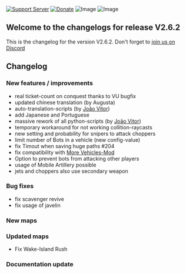 [![Support Server](https://img.shields.io/discord/862736286774198322.svg?label=Discord&logo=Discord&colorB=7289da&style=for-the-badge)](https://discord.com/invite/FKamccAEqz)
[![Donate](https://img.shields.io/badge/Donate-PayPal-green.svg?style=for-the-badge)](https://www.paypal.me/joe91de)
![Image](https://img.shields.io/github/downloads/Joe91/fun-bots/total?style=for-the-badge)
![Image](https://img.shields.io/github/stars/Joe91/fun-bots?style=for-the-badge)

## Welcome to the changelogs for release **V2.6.2**
This is the changelog for the version V2.6.2. Don't forget to [join us on Discord](https://discord.com/invite/FKamccAEqz)

## Changelog

### New features / improvements
* real ticket-count on conquest thanks to VU bugfix
* updated chinese translation (by Augusta)
* auto-translation-scripts (by [João Vitor](https://battlelog.battlefield.com/bf4/soldier/JOAO_SSOUZA/stats/1448854914/ps3/))
* add Japanese and Portuguese
* massive rework of all python-scripts (by [João Vitor](https://battlelog.battlefield.com/bf4/soldier/JOAO_SSOUZA/stats/1448854914/ps3/))
* temporary workaround for not working collition-raycasts
* new setting and probability for snipers to attack choppers
* limit number of Bots in a vehicle (new config-value)
* fix Timout when saving huge paths #204
* fix compatibility with [More Vehicles-Mod](https://github.com/KrazyIvan777/CQ-MoreVehicles)
* Option to prevent bots from attacking other players
* usage of Mobile Artillery possible
* jets and choppers also use secondary weapon

### Bug fixes
* fix scavenger revive
* fix usage of javelin

### New maps

### Updated maps
* Fix Wake-Island Rush

### Documentation update

